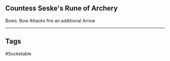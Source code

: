 ## Countess Seske's Rune of Archery
Bows: Bow Attacks fire an additional Arrow

---
## Tags
#Socketable
